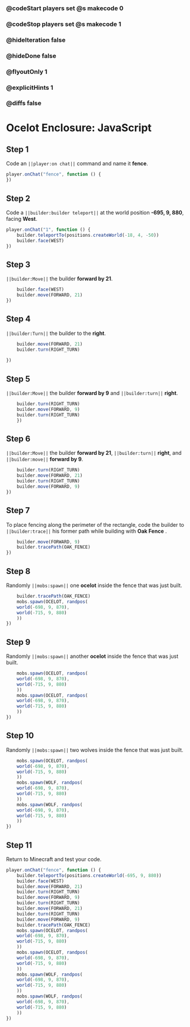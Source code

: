 ### @codeStart players set @s makecode 0
### @codeStop players set @s makecode 1

### @hideIteration false
### @hideDone false
### @flyoutOnly 1
### @explicitHints 1
### @diffs false
# Ocelot Enclosure: JavaScript

## Step 1
Code an ``||player:on chat||`` command and name it **fence**.

```javascript
player.onChat("fence", function () {
})
```

## Step 2

Code a ``||builder:builder teleport||`` at the world position **-695, 9, 880**, facing **West**.

```javascript
player.onChat("1", function () {
    builder.teleportTo(positions.createWorld(-18, 4, -50))
    builder.face(WEST)
})
```

## Step 3

``||builder:Move||`` the builder **forward by 21**. 

```javascript
    builder.face(WEST) 
    builder.move(FORWARD, 21) 
}) 
```

## Step 4

``||builder:Turn||`` the builder to the **right**.

```javascript
    builder.move(FORWARD, 21)
    builder.turn(RIGHT_TURN)
    
})
```

## Step 5

``||builder:Move||`` the builder **forward by 9** and ``||builder:turn||`` **right**. 

```javascript
    builder.turn(RIGHT_TURN)
    builder.move(FORWARD, 9)
    builder.turn(RIGHT_TURN)
    })
```

## Step 6

``||builder:Move||`` the builder **forward by 21**, ``||builder:turn||`` **right**, and ``||builder:move||`` **forward by 9**.

```javascript
    builder.turn(RIGHT_TURN)
    builder.move(FORWARD, 21)
    builder.turn(RIGHT_TURN)
    builder.move(FORWARD, 9)
})
```

## Step 7

To place fencing along the perimeter of the rectangle, code the builder to ``||builder:trace||`` his former path while building with **Oak Fence** .

```javascript
    builder.move(FORWARD, 9)
    builder.tracePath(OAK_FENCE)
})
```

## Step 8

Randomly ``||mobs:spawn||`` one **ocelot** inside the fence that was just built.

```javascript
    builder.tracePath(OAK_FENCE)
    mobs.spawn(OCELOT, randpos(
    world(-698, 9, 870),
    world(-715, 9, 880)
    ))
})
```

## Step 9

Randomly ``||mobs:spawn||`` another **ocelot** inside the fence that was just built.

```javascript
    mobs.spawn(OCELOT, randpos(
    world(-698, 9, 870),
    world(-715, 9, 880)
    ))
    mobs.spawn(OCELOT, randpos(
    world(-698, 9, 870),
    world(-715, 9, 880)
    ))
})
```

## Step 10

Randomly ``||mobs:spawn||`` two wolves inside the fence that was just built.

```javascript
    mobs.spawn(OCELOT, randpos(
    world(-698, 9, 870),
    world(-715, 9, 880)
    ))
    mobs.spawn(WOLF, randpos(
    world(-698, 9, 870),
    world(-715, 9, 880)
    ))
    mobs.spawn(WOLF, randpos(
    world(-698, 9, 870),
    world(-715, 9, 880)
    ))
})
```

## Step 11

Return to Minecraft and test your code.

```javascript
player.onChat("fence", function () {
    builder.teleportTo(positions.createWorld(-695, 9, 880))
    builder.face(WEST)
    builder.move(FORWARD, 21)
    builder.turn(RIGHT_TURN)
    builder.move(FORWARD, 9)
    builder.turn(RIGHT_TURN)
    builder.move(FORWARD, 21)
    builder.turn(RIGHT_TURN)
    builder.move(FORWARD, 9)
    builder.tracePath(OAK_FENCE)
    mobs.spawn(OCELOT, randpos(
    world(-698, 9, 870),
    world(-715, 9, 880)
    ))
    mobs.spawn(OCELOT, randpos(
    world(-698, 9, 870),
    world(-715, 9, 880)
    ))
    mobs.spawn(WOLF, randpos(
    world(-698, 9, 870),
    world(-715, 9, 880)
    ))
    mobs.spawn(WOLF, randpos(
    world(-698, 9, 870),
    world(-715, 9, 880)
    ))
})
```

